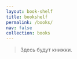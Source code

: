 ```yaml
---
layout: book-shelf
title: bookshelf
permalink: /books/
nav: false
collection: books
---
```


> Здесь будут книжки.